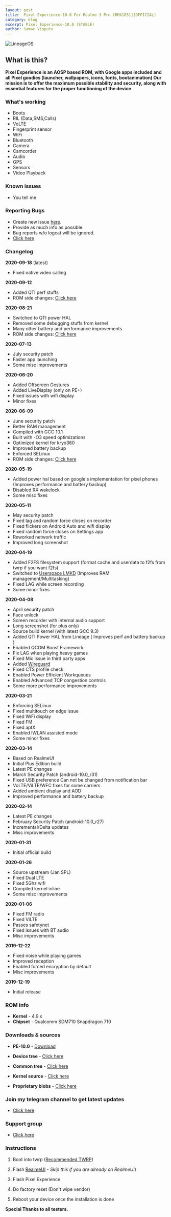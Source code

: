 ```yaml
---
layout: post
title:  Pixel Experience-10.0 For Realme 3 Pro [RMX1851][OFFICIAL]
category: blog
excerpt: Pixel Experience-10.0 (STABLE)
author: Samar Vispute
---
```


![LineageOS](https://img.xda-cdn.com/MOzKgPvLPaWB_b4AbFukRos8nB8=/https%3A%2F%2Fi.imgur.com%2FGtwTyCR.png)

## What is this?
**Pixel Experience is an AOSP based ROM, with Google apps included and all Pixel goodies (launcher, wallpapers, icons, fonts, bootanimation)
Our mission is to offer the maximum possible stability and security, along with essential features for the proper functioning of the device**

### What's working
* Boots
* RIL (Data,SMS,Calls)
* VoLTE
* Fingerprint sensor
* WiFi
* Bluetooth
* Camera
* Camcorder
* Audio
* GPS
* Sensors
* Video Playback

### Known issues
* You tell me 

### Reporting Bugs
* Create new issue [here](https://github.com/SamarV-121/android_device_realme_RMX1851/issues).
* Provide as much info as possible.
* Bug reports w/o logcat will be ignored.
* [Click here](https://github.com/nathanchance/Android-Tools/blob/master/Guides/Proper_Bug_Reporting.txt)

### Changelog 
**2020-09-18** (latest)
* Fixed native video calling

**2020-09-12**
* Added QTI perf stuffs
* ROM side changes: [Click here](https://blog.pixelexperience.org/2020/09/september-update-final-feature-update-for-q)

**2020-08-21** 
* Switched to QTI power HAL
* Removed some debugging stuffs from kernel
* Many other battery and performance improvements
* ROM side changes: [Click here](https://blog.pixelexperience.org/2020/08/august-review-late-update-apology)

**2020-07-13**
* July security patch
* Faster app launching
* Some misc improvements

**2020-06-20**
* Added Offscreen Gestures
* Added LiveDisplay (only on PE+)
* Fixed issues with wifi display
* Minor fixes

**2020-06-09** 
* June security patch
* Better RAM management
* Compiled with GCC 10.1
* Built with -O3 speed optimizations
* Optimized kernel for kryo360
* Improved battery backup
* Enforced SELinux
* ROM side changes: [Click here](https://blog.pixelexperience.org/2020/06/june-update-and-the-quarantine-continues)

**2020-05-19** 
* Added power hal based on google's implementation for pixel phones (Improves performance and battery backup)
* Disabled RX wakelock
* Some misc fixes

**2020-05-11**
* May security patch
* Fixed lag and random force closes on recorder
* Fixed flickers on Android Auto and wifi display
* Fixed random force closes on Settings app
* Reworked network traffic
* Improved long screenshot

**2020-04-19**
* Added F2FS filesystem support (format cache and userdata to f2fs from twrp if you want f2fs)
* Switched to [Userspace LMKD](https://source.android.com/devices/tech/perf/lmkd) (Improves RAM management/Multitasking)
* Fixed LAG while screen recording
* Some minor fixes

**2020-04-08**
* April security patch
* Face unlock
* Screen recorder with internal audio support
* Long screenshot (for plus only)
* Source build kernel (with latest GCC 9.3)
* Added QTI Power HAL from Lineage ( Improves perf and battery backup )
* Enabled QCOM Boost Framework
* Fix LAG when playing heavy games
* Fixed Mic issue in third party apps
* Added [Wireguard](https://www.wireguard.com)
* Fixed CTS profile check
* Enabled Power Efficient Workqueues
* Enabled Advanced TCP congestion controls
* Some more performance improvements

**2020-03-21**
* Enforcing SELinux
* Fixed multitouch on edge issue
* Fixed WiFi display
* Fixed FM
* Fixed aptX
* Enabled IWLAN assisted mode
* Some minor fixes

**2020-03-14**
* Based on RealmeUI
* Initial Plus Edition build 
* Latest PE changes
* March Security Patch (android-10.0_r31)
* Fixed USB preference Can not be changed from notification bar
* VoLTE/ViLTE/WFC fixes for some carriers
* Added ambient display and AOD
* Improved performance and battery backup

**2020-02-14**
* Latest PE changes
* February Security Patch (android-10.0_r27)
* Incremental/Delta updates
* Misc improvements

**2020-01-31**
* Initial official build

**2020-01-26**
* Source upstream (Jan SPL)
* Fixed Dual LTE
* Fixed 5Ghz wifi
* Compiled kernel inline
* Some misc improvements

**2020-01-06**
* Fixed FM radio
* Fixed ViLTE
* Passes safetynet
* Fixed issues with BT audio
* Misc improvements

**2019-12-22**
* Fixed noise while playing games
* Improved reception
* Enabled forced encryption by default
* Misc improvements

**2019-12-19**
* Initial release

### ROM info
* **Kernel** - 4.9.x
* **Chipset** - Qualcomm SDM710 Snapdragon 710

### Downloads & sources
* **PE-10.0** - [Download](https://download.pixelexperience.org/RMX1851)

* **Device tree** -  [Click here](https://github.com/PixelExperience-Devices/device_realme_sdm710-common)
* **Common tree** -  [Click here](https://github.com/PixelExperience-Devices/device_realme_RMX1851)
* **Kernel source** - [Click here](https://github.com/PixelExperience-Devices/kernel_realme_sdm710/)
* **Proprietary blobs** - [Click here](https://github.com/PixelExperience-Devices/vendor_realme)

### Join my telegram channel to get latest updates
* [Click here](https://t.me/SamarV_121_P)

### Support group
* [Click here](https://t.me/rm3pro)

### Instructions
1) Boot into twrp ([Recommended TWRP](https://forum.xda-developers.com/realme-3-pro/development/recovery-unofficial-twrp-realme-3-pro-t3958697))

2) Flash [RealmeUI](https://download.c.realme.com/osupdate/RMX1851EX_11_OTA_1040_all_aq8syIfCvByN.ozip) - *Skip this if you are already on RealmeUI*)

3) Flash Pixel Experience

4) Do factory reset (Don't wipe vendor)

5) Reboot your device once the installation is done

**Special Thanks to all testers.**
